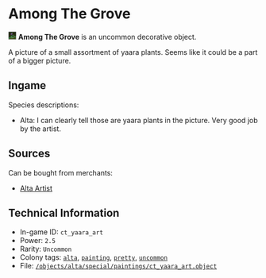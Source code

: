 # Among The Grove

<img src="https://raw.githubusercontent.com/Ceterai/Enternia/main/objects/alta/special/paintings/ct_yaara_art.png" alt="Among The Grove icon" loading="lazy" height=16px width="auto" /> **Among The Grove** is an uncommon decorative object.

A picture of a small assortment of yaara plants. Seems like it could be a part of a bigger picture.

## Ingame

Species descriptions:

- Alta: I can clearly tell those are yaara plants in the picture. Very good job by the artist.

## Sources

Can be bought from merchants:

- [Alta Artist](https://ceterai.github.io/MyEnternia/Wiki/AltaArtist)

## Technical Information

- In-game ID: `ct_yaara_art`
- Power: `2.5`
- Rarity: `Uncommon`
- Colony tags: [`alta`](https://ceterai.github.io/MyEnternia/Wiki/Tags/Alta), [`painting`](https://ceterai.github.io/MyEnternia/Wiki/Tags/Painting), [`pretty`](https://ceterai.github.io/MyEnternia/Wiki/Tags/Pretty), [`uncommon`](https://ceterai.github.io/MyEnternia/Wiki/Tags/Uncommon)
- File: [`/objects/alta/special/paintings/ct_yaara_art.object`](https://github.com/Ceterai/Enternia/blob/main/objects/alta/special/paintings/ct_yaara_art.object)
